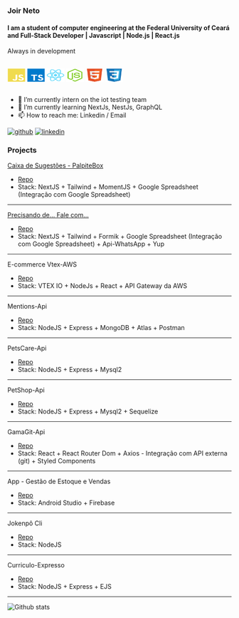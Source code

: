 ### Joir Neto

#### I am a student of computer engineering at the Federal University of Ceará and Full-Stack Developer | Javascript | Node.js | React.js

Always in development
<div style="display: inline_block"><br>
  <img align="center" alt="Joir-Js" height="30" width="40" src="https://raw.githubusercontent.com/devicons/devicon/master/icons/javascript/javascript-plain.svg">
  <img align="center" alt="Eduardo-Ts" height="30" width="40" src="https://raw.githubusercontent.com/devicons/devicon/master/icons/typescript/typescript-plain.svg"> 
  <img align="center" alt="Eduardo-React" height="30" width="40" src="https://raw.githubusercontent.com/devicons/devicon/master/icons/react/react-original.svg">
  <img align="center" alt="Joir-Node" height="30" width="40" src="https://raw.githubusercontent.com/devicons/devicon/master/icons/nodejs/nodejs-plain.svg">
  <img align="center" alt="Joir-HTML" height="30" width="40" src="https://raw.githubusercontent.com/devicons/devicon/master/icons/html5/html5-original.svg">
  <img align="center" alt="Joir-CSS" height="30" width="40" src="https://raw.githubusercontent.com/devicons/devicon/master/icons/css3/css3-original.svg">
</div>
<br>

- 🔭 I’m currently intern on the iot testing team
- 🌱 I’m currently learning NextJs, NestJs, GraphQL
- 📫 How to reach me: Linkedin / Email

[<img src='https://cdn.jsdelivr.net/npm/simple-icons@3.0.1/icons/github.svg' alt='github' height='40'>](https://github.com/joirneto) [<img src='https://cdn.jsdelivr.net/npm/simple-icons@3.0.1/icons/linkedin.svg' alt='linkedin' height='40'>](https://www.linkedin.com/in/joir-neto/)      

### Projects

[Caixa de Sugestões - PalpiteBox](https://palpite-box-joir-dev.vercel.app/)
- [Repo](https://github.com/joirneto/palpite_box)
- Stack: NextJS + Tailwind + MomentJS + Google Spreadsheet (Integração com Google Spreadsheet)

***

[Precisando de... Fale com...](https://precisando-de-fale-com.vercel.app/)
- [Repo](https://github.com/joirneto/PrecisandoDeFaleCom)
- Stack: NextJS + Tailwind + Formik + Google Spreadsheet (Integração com Google Spreadsheet) + Api-WhatsApp + Yup

***

E-commerce Vtex-AWS
- [Repo](https://github.com/joirneto/aws-page)
- Stack: VTEX IO + NodeJs + React + API Gateway da AWS

***

Mentions-Api
- [Repo](https://github.com/joirneto/mentions-api)
- Stack: NodeJS + Express + MongoDB + Atlas + Postman

***

PetsCare-Api
- [Repo](https://github.com/joirneto/petsCare-api)
- Stack: NodeJS + Express + Mysql2

***

PetShop-Api
- [Repo](https://github.com/joirneto/petShop-api)
- Stack: NodeJS + Express + Mysql2 + Sequelize

***

GamaGit-Api
- [Repo](https://github.com/joirneto/gamagit)
- Stack: React + React Router Dom + Axios - Integração com API externa (git) + Styled Components

***

App - Gestão de Estoque e Vendas
- [Repo](https://github.com/joirneto/app-deposito-moda-intima)
- Stack: Android Studio + Firebase

***

Jokenpô Cli
- [Repo](https://github.com/joirneto/jokenpo)
- Stack: NodeJS

***
Curriculo-Expresso
- [Repo](https://github.com/joirneto/curriculo-expresso)
- Stack: NodeJS + Express + EJS

***

![Github stats](https://github-readme-stats.vercel.app/api?username=joirneto&show_icons=true)


<!--START_SECTION:waka-->
<!--END_SECTION:waka-->
